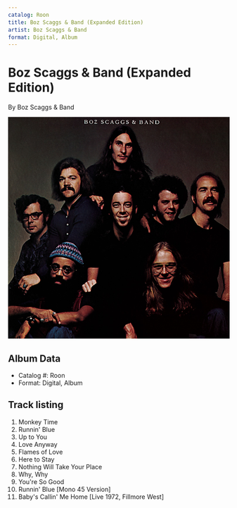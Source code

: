 ```yaml
---
catalog: Roon
title: Boz Scaggs & Band (Expanded Edition)
artist: Boz Scaggs & Band
format: Digital, Album
---
```


# Boz Scaggs & Band (Expanded Edition)

By Boz Scaggs & Band

![](../../assets/albumcovers/Boz_Scaggs_and_Band-Boz_Scaggs_and_Band_Expanded_Edition.png)

## Album Data

- Catalog #: Roon
- Format: Digital, Album


## Track listing


1. Monkey Time
2. Runnin' Blue
3. Up to You
4. Love Anyway
5. Flames of Love
6. Here to Stay
7. Nothing Will Take Your Place
8. Why, Why
9. You're So Good
10. Runnin' Blue [Mono 45 Version]
11. Baby's Callin' Me Home [Live 1972, Fillmore West]

